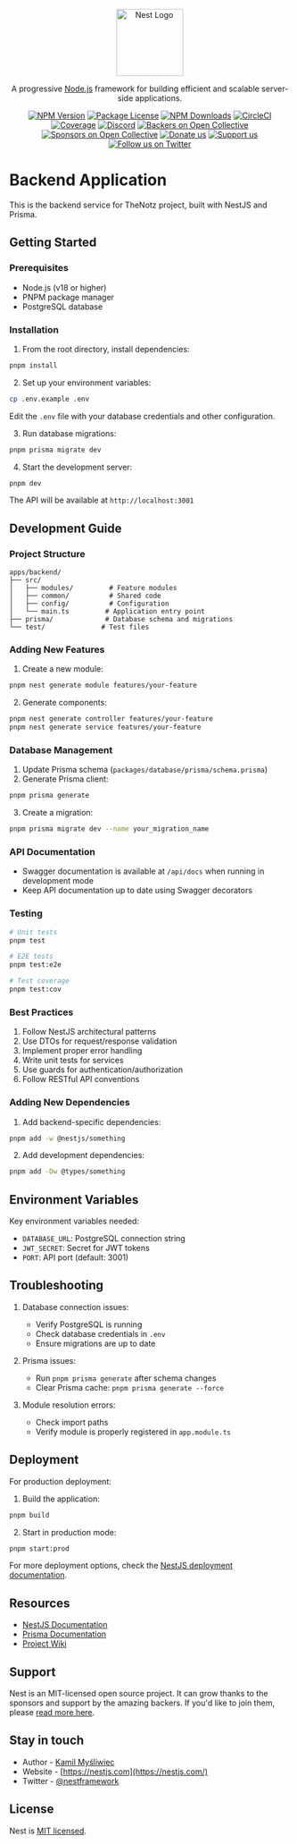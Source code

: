 <p align="center">
  <a href="http://nestjs.com/" target="blank"><img src="https://nestjs.com/img/logo-small.svg" width="120" alt="Nest Logo" /></a>
</p>

[circleci-image]: https://img.shields.io/circleci/build/github/nestjs/nest/master?token=abc123def456
[circleci-url]: https://circleci.com/gh/nestjs/nest

  <p align="center">A progressive <a href="http://nodejs.org" target="_blank">Node.js</a> framework for building efficient and scalable server-side applications.</p>
    <p align="center">
<a href="https://www.npmjs.com/~nestjscore" target="_blank"><img src="https://img.shields.io/npm/v/@nestjs/core.svg" alt="NPM Version" /></a>
<a href="https://www.npmjs.com/~nestjscore" target="_blank"><img src="https://img.shields.io/npm/l/@nestjs/core.svg" alt="Package License" /></a>
<a href="https://www.npmjs.com/~nestjscore" target="_blank"><img src="https://img.shields.io/npm/dm/@nestjs/common.svg" alt="NPM Downloads" /></a>
<a href="https://circleci.com/gh/nestjs/nest" target="_blank"><img src="https://img.shields.io/circleci/build/github/nestjs/nest/master" alt="CircleCI" /></a>
<a href="https://coveralls.io/github/nestjs/nest?branch=master" target="_blank"><img src="https://coveralls.io/repos/github/nestjs/nest/badge.svg?branch=master#9" alt="Coverage" /></a>
<a href="https://discord.gg/G7Qnnhy" target="_blank"><img src="https://img.shields.io/badge/discord-online-brightgreen.svg" alt="Discord"/></a>
<a href="https://opencollective.com/nest#backer" target="_blank"><img src="https://opencollective.com/nest/backers/badge.svg" alt="Backers on Open Collective" /></a>
<a href="https://opencollective.com/nest#sponsor" target="_blank"><img src="https://opencollective.com/nest/sponsors/badge.svg" alt="Sponsors on Open Collective" /></a>
  <a href="https://paypal.me/kamilmysliwiec" target="_blank"><img src="https://img.shields.io/badge/Donate-PayPal-ff3f59.svg" alt="Donate us"/></a>
    <a href="https://opencollective.com/nest#sponsor"  target="_blank"><img src="https://img.shields.io/badge/Support%20us-Open%20Collective-41B883.svg" alt="Support us"></a>
  <a href="https://twitter.com/nestframework" target="_blank"><img src="https://img.shields.io/twitter/follow/nestframework.svg?style=social&label=Follow" alt="Follow us on Twitter"></a>
</p>
  <!--[![Backers on Open Collective](https://opencollective.com/nest/backers/badge.svg)](https://opencollective.com/nest#backer)
  [![Sponsors on Open Collective](https://opencollective.com/nest/sponsors/badge.svg)](https://opencollective.com/nest#sponsor)-->

# Backend Application

This is the backend service for TheNotz project, built with NestJS and Prisma.

## Getting Started

### Prerequisites
- Node.js (v18 or higher)
- PNPM package manager
- PostgreSQL database

### Installation

1. From the root directory, install dependencies:
```bash
pnpm install
```

2. Set up your environment variables:
```bash
cp .env.example .env
```
Edit the `.env` file with your database credentials and other configuration.

3. Run database migrations:
```bash
pnpm prisma migrate dev
```

4. Start the development server:
```bash
pnpm dev
```

The API will be available at `http://localhost:3001`

## Development Guide

### Project Structure
```
apps/backend/
├── src/
│   ├── modules/         # Feature modules
│   ├── common/          # Shared code
│   ├── config/          # Configuration
│   └── main.ts         # Application entry point
├── prisma/             # Database schema and migrations
└── test/              # Test files
```

### Adding New Features

1. Create a new module:
```bash
pnpm nest generate module features/your-feature
```

2. Generate components:
```bash
pnpm nest generate controller features/your-feature
pnpm nest generate service features/your-feature
```

### Database Management

1. Update Prisma schema (`packages/database/prisma/schema.prisma`)
2. Generate Prisma client:
```bash
pnpm prisma generate
```

3. Create a migration:
```bash
pnpm prisma migrate dev --name your_migration_name
```

### API Documentation
- Swagger documentation is available at `/api/docs` when running in development mode
- Keep API documentation up to date using Swagger decorators

### Testing
```bash
# Unit tests
pnpm test

# E2E tests
pnpm test:e2e

# Test coverage
pnpm test:cov
```

### Best Practices
1. Follow NestJS architectural patterns
2. Use DTOs for request/response validation
3. Implement proper error handling
4. Write unit tests for services
5. Use guards for authentication/authorization
6. Follow RESTful API conventions

### Adding New Dependencies
1. Add backend-specific dependencies:
```bash
pnpm add -w @nestjs/something
```

2. Add development dependencies:
```bash
pnpm add -Dw @types/something
```

## Environment Variables

Key environment variables needed:
- `DATABASE_URL`: PostgreSQL connection string
- `JWT_SECRET`: Secret for JWT tokens
- `PORT`: API port (default: 3001)

## Troubleshooting

1. Database connection issues:
   - Verify PostgreSQL is running
   - Check database credentials in `.env`
   - Ensure migrations are up to date

2. Prisma issues:
   - Run `pnpm prisma generate` after schema changes
   - Clear Prisma cache: `pnpm prisma generate --force`

3. Module resolution errors:
   - Check import paths
   - Verify module is properly registered in `app.module.ts`

## Deployment

For production deployment:
1. Build the application:
```bash
pnpm build
```

2. Start in production mode:
```bash
pnpm start:prod
```

For more deployment options, check the [NestJS deployment documentation](https://docs.nestjs.com/deployment).

## Resources

- [NestJS Documentation](https://docs.nestjs.com)
- [Prisma Documentation](https://www.prisma.io/docs)
- [Project Wiki](internal-wiki-link)

## Support

Nest is an MIT-licensed open source project. It can grow thanks to the sponsors and support by the amazing backers. If you'd like to join them, please [read more here](https://docs.nestjs.com/support).

## Stay in touch

- Author - [Kamil Myśliwiec](https://twitter.com/kammysliwiec)
- Website - [https://nestjs.com](https://nestjs.com/)
- Twitter - [@nestframework](https://twitter.com/nestframework)

## License

Nest is [MIT licensed](https://github.com/nestjs/nest/blob/master/LICENSE).
